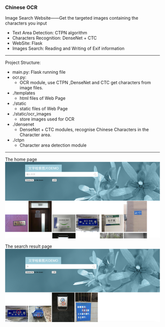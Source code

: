 ### Chinese OCR
Image Search Website——Get the targeted images containing the characters you input

- Text Area Detection: CTPN algorithm
- Characters Recognition: DenseNet + CTC
- WebSite: Flask
- Images Search: Reading and Writing of Exif information

---
Project Structure:  
- main.py: Flask running file
- ocr.py: 
  - OCR module, use CTPN ,DenseNet and CTC get characters from image files.
- ./templates
  - html files of Web Page 
- ./static
  - static files of Web Page 
- ./static/ocr_images
  - store images used for OCR
- ./densenet
  - DenseNet + CTC modules, recognise Chinese Characters in the Character area. 
- ./ctpn
  - Character area detection module 
---


The home page
![index.png](index.png)

The search result page
![search.png](search.png)